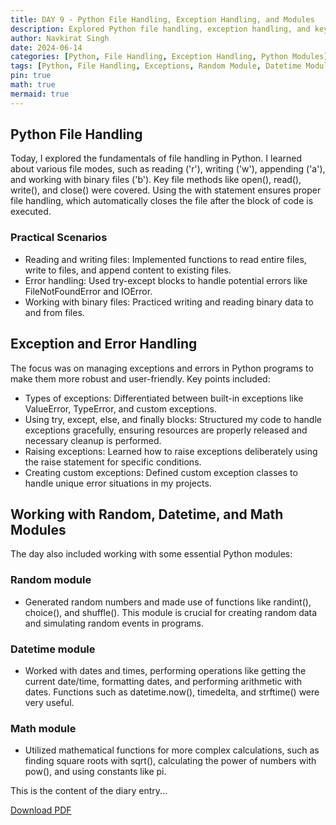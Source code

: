 ```yaml
---
title: DAY 9 - Python File Handling, Exception Handling, and Modules
description: Explored Python file handling, exception handling, and key modules including random, datetime, and math.
author: Navkirat Singh
date: 2024-06-14
categories: [Python, File Handling, Exception Handling, Python Modules]
tags: [Python, File Handling, Exceptions, Random Module, Datetime Module, Math Module]
pin: true
math: true
mermaid: true
---
```


## Python File Handling

Today, I explored the fundamentals of file handling in Python. I learned about various file modes, such as reading ('r'), writing ('w'), appending ('a'), and working with binary files ('b'). Key file methods like open(), read(), write(), and close() were covered. Using the with statement ensures proper file handling, which automatically closes the file after the block of code is executed.

### Practical Scenarios

- Reading and writing files: Implemented functions to read entire files, write to files, and append content to existing files.
- Error handling: Used try-except blocks to handle potential errors like FileNotFoundError and IOError.
- Working with binary files: Practiced writing and reading binary data to and from files.

## Exception and Error Handling

The focus was on managing exceptions and errors in Python programs to make them more robust and user-friendly. Key points included:

- Types of exceptions: Differentiated between built-in exceptions like ValueError, TypeError, and custom exceptions.
- Using try, except, else, and finally blocks: Structured my code to handle exceptions gracefully, ensuring resources are properly released and necessary cleanup is performed.
- Raising exceptions: Learned how to raise exceptions deliberately using the raise statement for specific conditions.
- Creating custom exceptions: Defined custom exception classes to handle unique error situations in my projects.

## Working with Random, Datetime, and Math Modules

The day also included working with some essential Python modules:

### Random module

- Generated random numbers and made use of functions like randint(), choice(), and shuffle(). This module is crucial for creating random data and simulating random events in programs.

### Datetime module

- Worked with dates and times, performing operations like getting the current date/time, formatting dates, and performing arithmetic with dates. Functions such as datetime.now(), timedelta, and strftime() were very useful.

### Math module

- Utilized mathematical functions for more complex calculations, such as finding square roots with sqrt(), calculating the power of numbers with pow(), and using constants like pi.

This is the content of the diary entry...  

[Download PDF](/pdfs/2024-06-14-DAY9.pdf)
